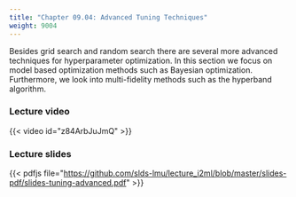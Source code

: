 ```yaml
---
title: "Chapter 09.04: Advanced Tuning Techniques"
weight: 9004
---
```

Besides grid search and random search there are several more advanced techniques for hyperparameter optimization. In this section we focus on model based optimization methods such as Bayesian optimization. Furthermore, we look into multi-fidelity methods such as the hyperband algorithm.  

<!--more-->

### Lecture video

{{< video id="z84ArbJuJmQ" >}}

### Lecture slides

{{< pdfjs file="https://github.com/slds-lmu/lecture_i2ml/blob/master/slides-pdf/slides-tuning-advanced.pdf" >}}
